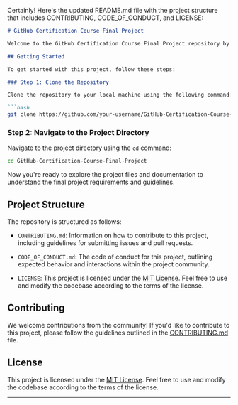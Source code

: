 Certainly! Here's the updated README.md file with the project structure that includes CONTRIBUTING, CODE_OF_CONDUCT, and LICENSE:

```markdown
# GitHub Certification Course Final Project

Welcome to the GitHub Certification Course Final Project repository by IBM. This repository was created to showcase the final project for the Git and GitHub certification course offered by IBM.

## Getting Started

To get started with this project, follow these steps:

### Step 1: Clone the Repository

Clone the repository to your local machine using the following command:

```bash
git clone https://github.com/your-username/GitHub-Certification-Course-Final-Project.git
```

### Step 2: Navigate to the Project Directory

Navigate to the project directory using the `cd` command:

```bash
cd GitHub-Certification-Course-Final-Project
```

Now you're ready to explore the project files and documentation to understand the final project requirements and guidelines.

## Project Structure

The repository is structured as follows:

- `CONTRIBUTING.md`: Information on how to contribute to this project, including guidelines for submitting issues and pull requests.

- `CODE_OF_CONDUCT.md`: The code of conduct for this project, outlining expected behavior and interactions within the project community.

- `LICENSE`: This project is licensed under the [MIT License](LICENSE). Feel free to use and modify the codebase according to the terms of the license.

## Contributing

We welcome contributions from the community! If you'd like to contribute to this project, please follow the guidelines outlined in the [CONTRIBUTING.md](CONTRIBUTING.md) file.

## License

This project is licensed under the [MIT License](LICENSE). Feel free to use and modify the codebase according to the terms of the license.

---

